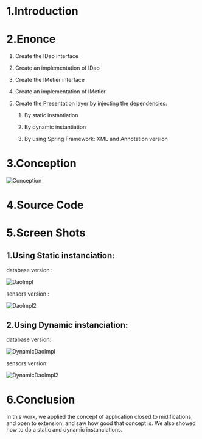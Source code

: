 # 1.Introduction





# 2.Enonce

1. Create the IDao interface

2. Create an implementation of IDao

3. Create the IMetier interface

4. Create an implementation of IMetier

5. Create the Presentation layer by injecting the dependencies:
   
   1. By static instantiation
   
   2. By dynamic instantiation
   
   3. By using Spring Framework: XML and Annotation version

# 3.Conception

![Conception](C:\Users\proev\Desktop\coding\JEE\EMSI_ioc\images\Bloc-notes%20sans%20titre-25.jpg)

# 4.Source Code





# 5.Screen Shots

## 1.Using Static instanciation:

database version :

![DaoImpl](C:\Users\proev\Desktop\coding\JEE\EMSI_ioc\images\DaoImpl.png)

sensors version :

![DaoImpl2](C:\Users\proev\Desktop\coding\JEE\EMSI_ioc\images\DaoImpl2.png)



## 2.Using Dynamic instanciation:

database version:

![DynamicDaoImpl](C:\Users\proev\Desktop\coding\JEE\EMSI_ioc\images\DynamicImpl.png)

sensors version:

![DynamicDaoImpl2](C:\Users\proev\Desktop\coding\JEE\EMSI_ioc\images\DynamicImpl2.png)



# 6.Conclusion

In this work, we applied the concept of application closed to midifications, and open to extension, and saw how good that concept is. We also showed how to do a static and dynamic instanciations.
